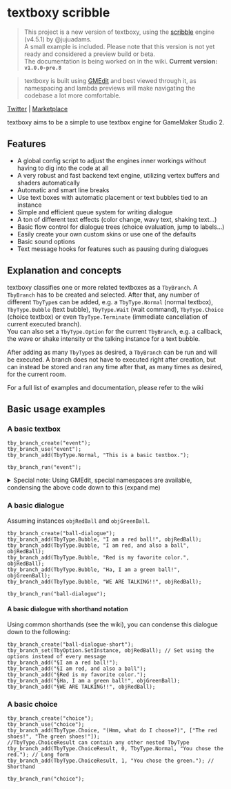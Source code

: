 # textboxy scribble

> This project is a new version of textboxy, using the [scribble](https://github.com/GameMakerDiscord/scribble/) engine (v4.5.1) by @jujuadams.  
A small example is included. Please note that this version is not yet ready and considered a preview build or beta.  
The documentation is being worked on in the wiki.
**Current version: `v1.0.0-pre.8`**

> textboxy is built using [GMEdit](https://yellowafterlife.itch.io/gmedit) and best viewed through it, as namespacing and lambda previews will make navigating the codebase a lot more comfortable.

<p align="center">

<a href="https://twitter.com/glitchroy">Twitter</a> | <a href="https://marketplace.yoyogames.com/assets/6934/textboxy-engine">Marketplace</a>
</p>

textboxy aims to be a simple to use textbox engine for GameMaker Studio 2. 

## Features
- A global config script to adjust the engines inner workings without having to dig into the code at all
- A very robust and fast backend text engine, utilizing vertex buffers and shaders automatically
- Automatic and smart line breaks
- Use text boxes with automatic placement or text bubbles tied to an instance
- Simple and efficient queue system for writing dialogue
- A ton of different text effects (color change, wavy text, shaking text...)
- Basic flow control for dialogue trees (choice evaluation, jump to labels...)
- Easily create your own custom skins or use one of the defaults
- Basic sound options
- Text message hooks for features such as pausing during dialogues

## Explanation and concepts
textboxy classifies one or more related textboxes as a `TbyBranch`. A `TbyBranch` has to be created and selected. After that, any number of different `TbyType`s can be added, e.g. a `TbyType.Normal` (normal textbox), `TbyType.Bubble` (text bubble), `TbyType.Wait` (wait command), `TbyType.Choice` (choice textbox) or even `TbyType.Terminate` (immediate cancellation of current executed branch).  
You can also set a `TbyType.Option` for the current `TbyBranch`, e.g. a callback, the wave or shake intensity or the talking instance for a text bubble.

After adding as many `TbyType`s as desired, a `TbyBranch` can be run and will be executed. A branch does not have to executed right after creation, but can instead be stored and ran any time after that, as many times as desired, for the current room.

For a full list of examples and documentation, please refer to the wiki

## Basic usage examples
### A basic textbox
```gml
tby_branch_create("event");
tby_branch_use("event");
tby_branch_add(TbyType.Normal, "This is a basic textbox.");

tby_branch_run("event");
```

<details>
 <summary>Special note: Using GMEdit, special namespaces are available, condensing the above code down to this (expand me)</summary>
```gml
new TbyBranch("event");
TbyBranch.use("event");
TbyBranch.add(TbyType.Normal, "This is a basic textbox.");
TbyBranch.run("event")
```
</details>

### A basic dialogue
Assuming instances `objRedBall` and `objGreenBall`.
```gml
tby_branch_create("ball-dialogue");
tby_branch_add(TbyType.Bubble, "I am a red ball!", objRedBall);
tby_branch_add(TbyType.Bubble, "I am red, and also a ball", objRedBall);
tby_branch_add(TbyType.Bubble, "Red is my favorite color.", objRedBall);
tby_branch_add(TbyType.Bubble, "Ha, I am a green ball!", objGreenBall);
tby_branch_add(TbyType.Bubble, "WE ARE TALKING!!", objRedBall);

tby_branch_run("ball-dialogue");
```

#### A basic dialogue with shorthand notation
Using common shorthands (see the wiki), you can condense this dialogue down to the following:
```
tby_branch_create("ball-dialogue-short");
tby_branch_set(TbyOption.SetInstance, objRedBall); // Set using the options instead of every message
tby_branch_add("§I am a red ball!");
tby_branch_add("§I am red, and also a ball");
tby_branch_add("§Red is my favorite color.");
tby_branch_add("§Ha, I am a green ball!", objGreenBall);
tby_branch_add("§WE ARE TALKING!!", objRedBall);
```

### A basic choice
```
tby_branch_create("choice");
tby_branch_use("choice");
tby_branch_add(TbyType.Choice, "(Hmm, what do I choose?)", ["The red shoes!", "The green shoes!"]);
//TbyType.ChoiceResult can contain any other nested TbyType
tby_branch_add(TbyType.ChoiceResult, 0, TbyType.Normal, "You chose the red."); // Long form
tby_branch_add(TbyType.ChoiceResult, 1, "You chose the green."); // Shorthand

tby_branch_run("choice");
```

